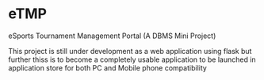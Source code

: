 # eTMP
eSports Tournament Management Portal (A DBMS Mini Project)


This project is still under development as a web application using flask but further thiss is to become a completely usable application to be launched in application store for both PC and Mobile phone compatibility
